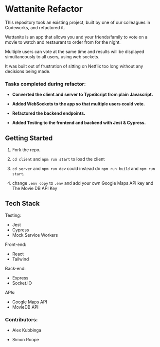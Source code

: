 # Wattanite Refactor

This repository took an existing project, built by one of our colleagues in Codeworks, and refactored it.

Wattanite is an app that allows you and your friends/family to vote on a movie to watch and restaurant to order from for the night.

Multiple users can vote at the same time and results will be displayed simultaneously to all users, using web sockets.

It was built out of frustration of sitting on Netflix too long without any decisions being made.

### Tasks completed during refactor:

- **Converted the client and server to TypeScript from plain Javascript.**

- **Added WebSockets to the app so that multiple users could vote.**

- **Refactored the backend endpoints.**

- **Added Testing to the frontend and backend with Jest & Cypress.**


## Getting Started

1. Fork the repo.

2. `cd client` and `npm run start` to load the client

3. `cd server` and `npm run dev` could instead do `npm run build` and `npm run start`.

4. change `.env copy` to `.env` and add your own Google Maps API key and The Movie DB API Key

## Tech Stack

Testing:
- Jest
- Cypress
- Mock Service Workers

Front-end:
- React
- Tailwind

Back-end: 
- Express
- Socket.IO

APIs:
- Google Maps API
- MovieDB API

### Contributors:

- Alex Kubbinga

- Simon Roope 
